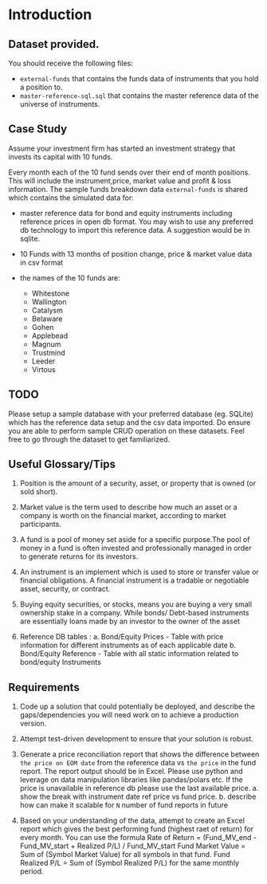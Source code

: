 # Introduction




## Dataset provided.

You should receive the following files:
- `external-funds` that contains the funds data of instruments that you hold a position to.
- `master-reference-sql.sql` that contains the master reference data of the universe of instruments.


## Case Study

Assume your investment firm has started an investment strategy that invests its capital with 10 funds.

Every month each of the 10 fund sends over their end of month positions. This will include the instrument,price, market value and profit & loss information. The sample funds breakdown data `external-funds` is shared which contains the simulated data for:

- master reference data for bond and equity instruments including reference prices in open db format. You may wish to use any preferred db technology to import this reference data. A suggestion would be in sqlite.
- 10 Funds with 13 months of position change, price & market value data in csv format
- the names of the 10 funds are:

	- Whitestone
	- Wallington
	- Catalysm
	- Belaware
	- Gohen
	- Applebead
	- Magnum
	- Trustmind
	- Leeder
	- Virtous

## TODO

Please setup a sample database with your preferred database (eg. SQLite) which has the reference data setup and the csv data imported. Do ensure you are able to perform sample CRUD operation on these datasets. Feel free to go through the dataset to get familiarized.


## Useful Glossary/Tips

1. Position is the amount of a security, asset, or property that is owned (or sold short).

2. Market value is the term used to describe how much an asset or a company is worth on the financial market, according to market participants.

3. A fund is a pool of money set aside for a specific purpose.The pool of money in a fund is often invested and professionally managed in order to generate returns for its investors.

4. An instrument is an implement which is used to store or transfer value or financial obligations. A financial instrument is a tradable or negotiable asset, security, or contract.

5. Buying equity securities, or stocks, means you are buying a very small ownership stake in a company. While bonds/ Debt-based instruments are essentially loans made by an investor to the owner of the asset

6. Reference DB tables :
	a. Bond/Equity Prices - Table with price information for different instruments as of each applicable date
	b. Bond/Equity Reference - Table with all static information related to bond/equity Instruments


## Requirements

1. Code up a solution that could potentially be deployed, and describe the gaps/dependencies you will need work on to achieve a production version.

2. Attempt test-driven development to ensure that your solution is robust.

3. Generate a price reconciliation report that shows the difference between `the price on EOM date` from the reference data vs `the price` in the fund report. The report output should be in Excel. Please use python and leverage on data manipulation libraries like pandas/polars etc.
If the price is unavailable in reference db please use the last available price.
	a. show the break with instrument date ref price vs fund price.
	b. describe how can make it scalable for `N` number of fund reports in future

4. Based on your understanding of the data, attempt to create an Excel report which gives the best performing fund (highest raet of return) for every month. You can use the formula 
Rate of Return = (Fund_MV_end - Fund_MV_start + Realized P/L) / Fund_MV_start
Fund Market Value = Sum of (Symbol Market Value) for all symbols in that fund.
Fund Realized P/L = Sum of (Symbol Realized P/L) for the same monthly period.